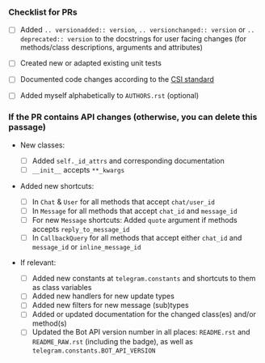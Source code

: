 <!--
Hey! You're PRing? Cool! Please have a look at the below checklist. It's here to help both you and the maintainers to remember some aspects. Make sure to check out our contribution guide (https://github.com/python-telegram-bot/python-telegram-bot/blob/master/.github/CONTRIBUTING.rst).
-->

### Checklist for PRs

- [ ] Added `.. versionadded:: version`, `.. versionchanged:: version` or `.. deprecated:: version` to the docstrings for user facing changes (for methods/class descriptions, arguments and attributes)
- [ ] Created new or adapted existing unit tests
- [ ] Documented code changes according to the [CSI standard](https://standards.mousepawmedia.com/en/stable/csi.html)
- [ ] Added myself alphabetically to `AUTHORS.rst` (optional)


### If the PR contains API changes (otherwise, you can delete this passage)

* New classes:
    - [ ] Added `self._id_attrs` and corresponding documentation
    - [ ] `__init__` accepts `**_kwargs`
    
* Added new shortcuts:
    - [ ] In `Chat` & `User` for all methods that accept `chat/user_id`
    - [ ] In `Message` for all methods that accept `chat_id` and `message_id`
    - [ ] For new `Message` shortcuts: Added `quote` argument if methods accepts `reply_to_message_id`
    - [ ] In `CallbackQuery` for all methods that accept either `chat_id` and `message_id` or `inline_message_id`
    
* If relevant:

    - [ ] Added new constants at `telegram.constants` and shortcuts to them as class variables
    - [ ] Added new handlers for new update types
    - [ ] Added new filters for new message (sub)types
    - [ ] Added or updated documentation for the changed class(es) and/or method(s)
    - [ ] Updated the Bot API version number in all places: `README.rst` and `README_RAW.rst` (including the badge), as well as `telegram.constants.BOT_API_VERSION`
